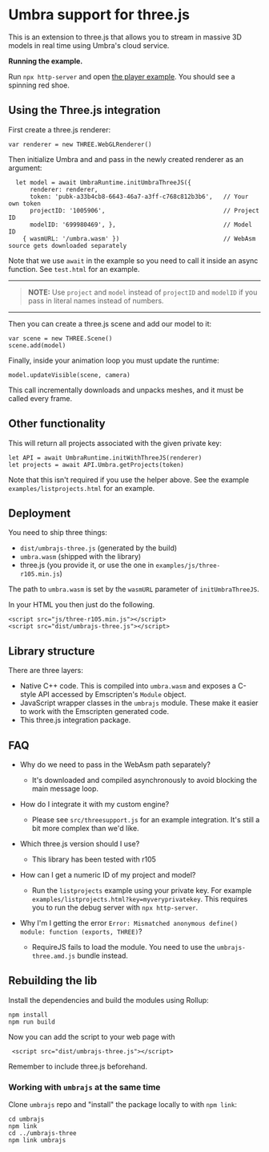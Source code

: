 # Umbra support for three.js

This is an extension to three.js that allows you to stream in massive 3D models in real time using Umbra's cloud service.

**Running the example.**

Run `npx http-server` and open [the player example](http://127.0.0.1:8080/examples/playertest.html?key=pubk-a33b4cb8-6643-46a7-a3ff-c768c812b3b6&project=1005906&model=699980469).
You should see a spinning red shoe.

## Using the Three.js integration

First create a three.js renderer:

    var renderer = new THREE.WebGLRenderer()

Then initialize Umbra and and pass in the newly created renderer as an argument:

      let model = await UmbraRuntime.initUmbraThreeJS({
          renderer: renderer,
          token: 'pubk-a33b4cb8-6643-46a7-a3ff-c768c812b3b6',   // Your own token
          projectID: '1005906',                                 // Project ID
          modelID: '699980469', },                              // Model ID
        { wasmURL: '/umbra.wasm' })                             // WebAsm source gets downloaded separately

Note that we use `await` in the example so you need to call it inside an async function. See `test.html` for an example.

---

> **NOTE:** Use `project` and `model` instead of `projectID` and `modelID` if you pass in literal names instead of numbers.

---

Then you can create a three.js scene and add our model to it:

    var scene = new THREE.Scene()
    scene.add(model)

Finally, inside your animation loop you must update the runtime:

    model.updateVisible(scene, camera)

This call incrementally downloads and unpacks meshes, and it must be called every frame.

## Other functionality

This will return all projects associated with the given private key:

    let API = await UmbraRuntime.initWithThreeJS(renderer)
    let projects = await API.Umbra.getProjects(token)

Note that this isn't required if you use the helper above.
See the example `examples/listprojects.html` for an example.

## Deployment

You need to ship three things:

- `dist/umbrajs-three.js` (generated by the build)
- `umbra.wasm` (shipped with the library)
- three.js (you provide it, or use the one in `examples/js/three-r105.min.js`)


The path to `umbra.wasm` is set by the `wasmURL` parameter of `initUmbraThreeJS`.

In your HTML you then just do the following.

    <script src="js/three-r105.min.js"></script>
    <script src="dist/umbrajs-three.js"></script>

## Library structure

There are three layers:

- Native C++ code. This is compiled into `umbra.wasm` and exposes a C-style API accessed by Emscripten's `Module` object.
- JavaScript wrapper classes in the `umbrajs` module. These make it easier to work with the Emscripten generated code.
- This three.js integration package.

## FAQ

- Why do we need to pass in the WebAsm path separately?
    - It's downloaded and compiled asynchronously to avoid blocking the main message loop.

- How do I integrate it with my custom engine?
    - Please see `src/threesupport.js` for an example integration. It's still a bit more complex than we'd like.

- Which three.js version should I use?
    - This library has been tested with r105

- How can I get a numeric ID of my project and model?
    - Run the `listprojects` example using your private key. For example `examples/listprojects.html?key=myveryprivatekey`. This requires you to run the debug server with `npx http-server`.

- Why I'm I getting the error `Error: Mismatched anonymous define() module: function (exports, THREE)`?
    - RequireJS fails to load the module. You need to use the `umbrajs-three.amd.js` bundle instead.


## Rebuilding the lib

Install the dependencies and build the modules using Rollup:

    npm install
    npm run build

Now you can add the script to your web page with

     <script src="dist/umbrajs-three.js"></script>

Remember to include three.js beforehand.

### Working with `umbrajs` at the same time

Clone `umbrajs` repo and "install" the package locally to with `npm link`:

    cd umbrajs
    npm link
    cd ../umbrajs-three
    npm link umbrajs


